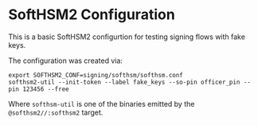 # SoftHSM2 Configuration

This is a basic SoftHSM2 configurtion for testing signing flows with fake keys.

The configuration was created via:

```
export SOFTHSM2_CONF=signing/softhsm/softhsm.conf
softhsm2-util --init-token --label fake_keys --so-pin officer_pin --pin 123456 --free

```

Where `softhsm-util` is one of the binaries emitted by the `@softhsm2//:softhsm2` target.
